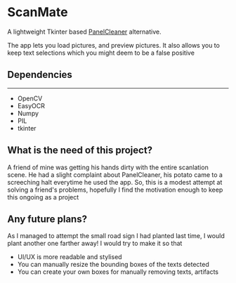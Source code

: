 # ScanMate
A lightweight Tkinter based [PanelCleaner](https://github.com/VoxelCubes/PanelCleaner) alternative.

The app lets you load pictures, and preview pictures. It also allows you to keep text selections which you might deem to be a false positive

## Dependencies
***
- OpenCV
- EasyOCR
- Numpy
- PIL
- tkinter
  

## What is the need of this project?
A friend of mine was getting his hands dirty with the entire scanlation scene. He had a slight complaint about PanelCleaner, his potato came to a screeching halt everytime he used the app. So, this is a modest attempt at solving a friend's problems, hopefully I find the motivation enough to keep this ongoing as a project

## Any future plans?
As I managed to attempt the small road sign I had planted last time, I would plant another one farther away!
I would try to make it so that
- UI/UX is more readable and stylised
- You can manually resize the bounding boxes of the texts detected
- You can create your own boxes for manually removing texts, artifacts
